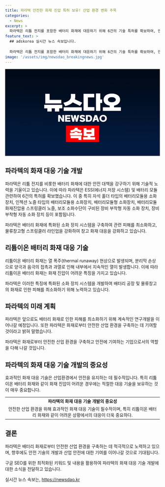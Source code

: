 ```yaml
---
title: 파라텍 안전한 화재 진압 특허 보유! 산업 환경 변화 주목
categories:
  - News
excerpt: >
  파라텍은 리튬 전지를 포함한 배터리 화재에 대응하기 위해 6건의 기술 특허를 확보하여, 안전한 산업 환경을 구축하고 있다고 전했다. 이에 따라 등록된 ESS(에너지 저장 시스템) 및 배터리 모듈 관련 특허는 소화 장치를 포함한 총 6건이다. 또한, 파라텍은 배터리 공장과 물류창고 화재에 대응하기 위한 제품 개발에도 박차를 가하고 있으며, 앞으로도 화재로부터 안전한 환경을 구축하는 데 계속 노력할 것이라 밝혔다.
feature_text: >
  ## adskorea 실시간 뉴스 속보입니다.

  파라텍은 리튬 전지를 포함한 배터리 화재에 대응하기 위해 6건의 기술 특허를 확보하여, 안전한 산업 환경을 구축하고 있다고 전했다. 이에 따라 등록된 ESS(에너지 저장 시스템) 및 배터리 모듈 관련 특허는 소화 장치를 포함한 총 6건이다. 또한, 파라텍은 배터리 공장과 물류창고 화재에 대응하기 위한 제품 개발에도 박차를 가하고 있으며, 앞으로도 화재로부터 안전한 환경을 구축하는 데 계속 노력할 것이라 밝혔다.
image: '/assets/img/newsdao_breakingnews.jpg'
---
```


<p><img src="/assets/img/newsdao_breakingnews.jpg" alt="adskorea 속보" /></p>

<h2 data-ke-size="size26">파라텍의 화재 대응 기술 개발</h2>

<p>파라텍은 리튬 전지를 비롯한 배터리 화재에 대한 안전 대책을 강구하기 위해 기술적 노력을 기울이고 있습니다. 이에 따라 파라텍은 ESS(에너지 저장 시스템) 및 배터리 모듈 관련하여 6건의 특허를 확보했습니다. 이 중 특히 자석 홀더 타입의 배터리모듈용 소화장치, 인젝션 노즐 타입의 배터리모듈용 소화장치, 배터리모듈형 소화장치, 배터리모듈 화재진압용 스프링클러 노즐, 보조 소화수단이 구비된 장비 부착형 자동 소화 장치, 장비 부착형 자동 소화 장치 등이 포함됩니다.</p>

<p data-ke-size="size16">파라텍은 배터리 화재에 특화된 소화 장치 시스템을 구축하여 관련 피해를 최소화하고, 물류창고형 스프링클러 라인업을 강화하여 창고 화재 대응을 강화하고 있습니다.</p>

<h2 data-ke-size="size26">리튬이온 배터리 화재 대응 기술</h2>

<p>리튬이온 배터리 화재는 열 폭주(thermal runaway) 현상으로 발생되며, 분리막 손상으로 양극과 음극의 접촉과 과열로 인해 내부에서 지속적인 열이 발생합니다. 이에 따라 리튬이온 배터리 화재는 화재 진압이 어려운 특징을 가지고 있습니다.</p>

<p data-ke-size="size16">파라텍은 이러한 특징에 특화된 소화 장치 시스템을 개발하여 배터리 공장 및 물류창고의 화재로 인한 피해를 최소화하기 위해 노력하고 있습니다.</p>

<h2 data-ke-size="size26">파라텍의 미래 계획</h2>

<p>파라텍은 앞으로도 배터리 화재로 인한 피해를 최소화하기 위해 계속적인 연구개발을 이어나갈 예정입니다. 또한 파라텍은 화재로부터 안전한 산업 환경을 구축하는 데 기여할 것이라고 밝혀 말했습니다.</p>

<p data-ke-size="size16">파라텍은 화재로부터 안전한 산업 환경을 구축하고 안전에 기여하는 기업으로서의 역할을 다해 나갈 것입니다.</p>

<h2 data-ke-size="size26">파라텍의 화재 대응 기술 개발의 중요성</h2>

<p>효과적인 화재 대응 기술은 산업환경에서 안전을 유지하는 데 필수적입니다. 특히 리튬이온 배터리 화재와 같이 화재 진압이 어려운 경우에는 적절한 대응 기술을 보유하는 것이 매우 중요합니다.</p>

<table>
    <tr>
        <td style="text-align: center; height: 17px;"><b>파라텍의 화재 대응 기술 개발의 중요성</b></td>
    </tr>
    <tr>
        <td style="text-align: center; height: 17px;">안전한 산업 환경을 위해 효과적인 화재 대응 기술이 필수적이며, 특히 리튬이온 배터리 화재와 같이 어려운 상황에서의 대응이 더욱 중요하다.</td>
    </tr>
</table>

<h2 data-ke-size="size26">결론</h2>

<p>파라텍은 배터리 화재로부터 안전한 산업 환경을 구축하는 데 적극적으로 노력하고 있으며, 향후에도 안전 기술의 개발과 산업 안전에 대한 기여를 이어나갈 것으로 기대됩니다.</p>

<p data-ke-size="size16">구글 SEO를 위한 최적화된 키워드 및 내용을 활용하여 파라텍의 화재 대응 기술 개발에 대한 소식을 전달하고 있습니다.</p>
실시간 뉴스 속보는, <a href="https://newsdao.kr" rel="dofollow">https://newsdao.kr</a>


